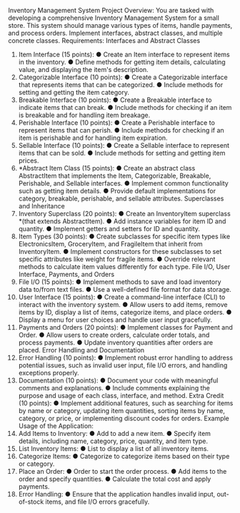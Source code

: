 Inventory Management System
Project Overview: 
You are tasked with developing a comprehensive Inventory Management System for a small store. This system should manage various types of items, handle payments, and process orders. Implement interfaces, abstract classes, and multiple concrete classes.
Requirements:
Interfaces and Abstract Classes
1.	Item Interface (15 points):
●	Create an Item interface to represent items in the inventory.
●	Define methods for getting item details, calculating value, and displaying the item's description.
2.	Categorizable Interface (10 points):
●	Create a Categorizable interface that represents items that can be categorized.
●	Include methods for setting and getting the item category.
3.	Breakable Interface (10 points):
●	Create a Breakable interface to indicate items that can break.
●	Include methods for checking if an item is breakable and for handling item breakage.
4.	Perishable Interface (10 points):
●	Create a Perishable interface to represent items that can perish.
●	Include methods for checking if an item is perishable and for handling item expiration.
5.	Sellable Interface (10 points):
●	Create a Sellable interface to represent items that can be sold.
●	Include methods for setting and getting item prices.
6.	*Abstract Item Class (15 points):
●	Create an abstract class AbstractItem that implements the Item, Categorizable, Breakable, Perishable, and Sellable interfaces.
●	Implement common functionality such as getting item details.
●	Provide default implementations for category, breakable, perishable, and sellable attributes.
Superclasses and Inheritance
7.	Inventory Superclass (20 points):
●	Create an InventoryItem superclass *(that extends AbstractItem).
●	Add instance variables for item ID and quantity.
●	Implement getters and setters for ID and quantity.
8.	Item Types (30 points):
●	Create subclasses for specific item types like ElectronicsItem, GroceryItem, and FragileItem that inherit from InventoryItem.
●	Implement constructors for these subclasses to set specific attributes like weight for fragile items.
●	Override relevant methods to calculate item values differently for each type.
File I/O, User Interface, Payments, and Orders
9.	File I/O (15 points):
●	Implement methods to save and load inventory data to/from text files.
●	Use a well-defined file format for data storage.
10.	User Interface (15 points):
●	Create a command-line interface (CLI) to interact with the inventory system.
●	Allow users to add items, remove items by ID, display a list of items, categorize items, and place orders.
●	Display a menu for user choices and handle user input gracefully.
11.	Payments and Orders (20 points):
●	Implement classes for Payment and Order.
●	Allow users to create orders, calculate order totals, and process payments.
●	Update inventory quantities after orders are placed.
Error Handling and Documentation
12.	Error Handling (10 points):
●	Implement robust error handling to address potential issues, such as invalid user input, file I/O errors, and handling exceptions properly.
13.	Documentation (10 points):
●	Document your code with meaningful comments and explanations.
●	Include comments explaining the purpose and usage of each class, interface, and method.
Extra Credit (10 points):
●	Implement additional features, such as searching for items by name or category, updating item quantities, sorting items by name, category, or price, or implementing discount codes for orders.
Example Usage of the Application:
1.	Add Items to Inventory:
●	Add to add a new item.
●	Specify item details, including name, category, price, quantity, and item type.
2.	List Inventory Items:
●	List to display a list of all inventory items.
3.	Categorize Items:
●	Categorize to categorize items based on their type or category.
4.	Place an Order:
●	Order to start the order process.
●	Add items to the order and specify quantities.
●	Calculate the total cost and apply payments.
5.	Error Handling:
●	Ensure that the application handles invalid input, out-of-stock items, and file I/O errors gracefully.
